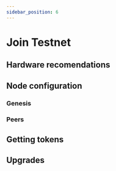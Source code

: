 ```yaml
---
sidebar_position: 6
---
```


# Join Testnet

## Hardware recomendations

## Node configuration

### Genesis

### Peers

## Getting tokens

## Upgrades
